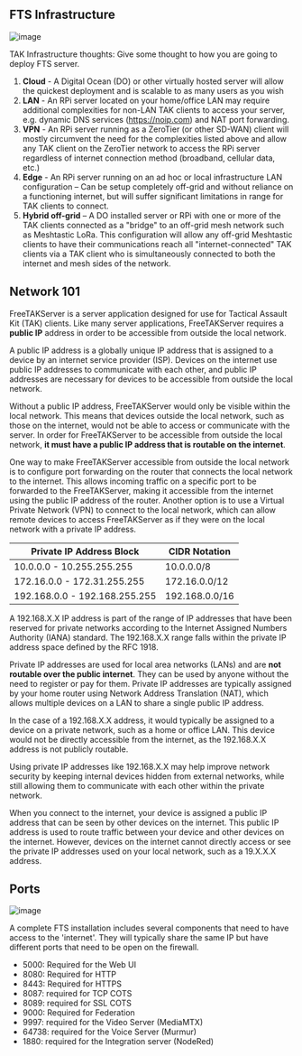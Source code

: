 ## FTS Infrastructure
![image](https://user-images.githubusercontent.com/60719165/183449678-e2c153e3-0eea-4cd9-bc69-63b4adb10491.png)

TAK Infrastructure thoughts: Give some thought to how you are going to deploy FTS server.

1. **Cloud** - A Digital Ocean (DO) or other virtually hosted server will allow the quickest deployment and is scalable to as many users as you wish
2. **LAN** - An RPi server located on your home/office LAN may require additional complexities for non-LAN TAK clients to access your server, e.g. dynamic
DNS services (<https://noip.com>) and NAT port forwarding.
3. **VPN** - An RPi server running as a ZeroTier (or other SD-WAN) client will mostly circumvent the need for the complexities listed above and allow any TAK
client on the ZeroTier network to access the RPi server regardless of internet connection method (broadband, cellular data, etc.)
4. **Edge** - An RPi server running on an ad hoc or local infrastructure LAN configuration – Can be setup completely off-grid and without reliance on a
functioning internet, but will suffer significant limitations in range for TAK clients to connect.
5. **Hybrid off-grid** – A DO installed server or RPi with one or more of the TAK clients connected as a "bridge" to an off-grid mesh network such as Meshtastic
LoRa. This configuration will allow any off-grid Meshtastic clients to have their communications reach all "internet-connected" TAK clients via a
TAK client who is simultaneously connected to both the internet and mesh sides of the network.

## Network 101
FreeTAKServer is a server application designed for use for Tactical Assault Kit (TAK) clients.
Like many server applications,
FreeTAKServer requires a **public IP** address in order to be accessible from outside the local network.

A public IP address is a globally unique IP address that is assigned to a device by an internet service provider (ISP).
Devices on the internet use public IP addresses to communicate with each other, and public IP addresses are necessary for devices to be accessible from outside the local network.

Without a public IP address, FreeTAKServer would only be visible within the local network.
This means that devices outside the local network, such as those on the internet, would not be able to access or communicate with the server.
In order for FreeTAKServer to be accessible from outside the local network,
**it must have a public IP address that is routable on the internet**.

One way to make FreeTAKServer accessible from outside the local network is to configure port forwarding on the router that connects the local network to the internet.
This allows incoming traffic on a specific port to be forwarded to the FreeTAKServer, making it accessible from the internet using the public IP address of the router.
Another option is to use a Virtual Private Network (VPN) to connect to the local network, which can allow remote devices to access FreeTAKServer as if they were on the local network with a private IP address.

| Private IP Address Block      | CIDR Notation  |
|-------------------------------|----------------|
| 10.0.0.0 - 10.255.255.255     | 10.0.0.0/8     |
| 172.16.0.0 - 172.31.255.255   | 172.16.0.0/12  |  
| 192.168.0.0 - 192.168.255.255 | 192.168.0.0/16 |

A 192.168.X.X IP address is part of the range of IP addresses that have been reserved for private networks according to the Internet Assigned Numbers Authority (IANA) standard.
The 192.168.X.X range falls within the private IP address space defined by the RFC 1918.

Private IP addresses are used for local area networks (LANs) and are
**not routable over the public internet**.
They can be used by anyone without the need to register or pay for them. Private IP addresses are typically assigned by your home router using Network Address Translation (NAT), which allows multiple devices on a LAN to share a single public IP address.

In the case of a 192.168.X.X address,
it would typically be assigned to a device on a private network,
such as a home or office LAN.
This device would not be directly accessible from the internet,
as the 192.168.X.X address is not publicly routable.

Using private IP addresses like 192.168.X.X may help improve network security by keeping internal devices hidden from external networks,
while still allowing them to communicate with each other within the private network.

When you connect to the internet,
your device is assigned a public IP address that can be seen by other devices on the internet.
This public IP address is used to route traffic between your device and other devices on the internet.
However, devices on the internet cannot directly access or see the private IP addresses used on your local network,
such as a 19.X.X.X address.

## Ports
![image](https://github.com/FreeTAKTeam/FreeTAKServer-User-Docs/assets/60719165/2293abf0-b5af-42e4-a7e2-4df208df3eaf)

A complete FTS installation includes several components that need to have access to the 'internet'.
They will typically share the same IP but have different ports that need to be open on the firewall.

 * 5000: Required for the Web UI
 * 8080: Required for HTTP
 * 8443: Required for HTTPS 
 * 8087: required for TCP COTS
 * 8089: required for SSL COTS
 * 9000: Required for Federation
 * 9997: required for the Video Server (MediaMTX)
 * 64738: required for the Voice Server (Murmur)
 * 1880: required for the Integration server (NodeRed)
